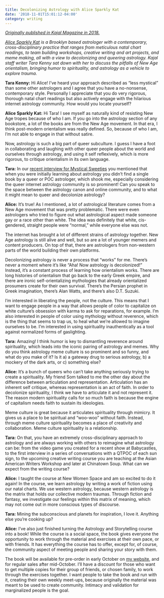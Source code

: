 ```yaml
---
title: Decolonizing Astrology with Alice Sparkly Kat
date: '2018-11-01T15:01:12-04:00'
category: writing
---
```

[_Originally published in Kajal Magazine in 2018._](https://www.kajalmag.com/decolonizing-astrology-with-alice-sparkly-kat/)

[_Alice Sparkly Kat_](https://www.instagram.com/alicesparklykat/) _is a Brooklyn based astrologer with a contemporary, cross-disciplinary practice that ranges from meticulous natal chart readings, to team building workshops, creative writing and art projects, and meme making, all with a view to decolonizing and queering astrology. Kajal staff writer Tara Kenny sat down with her to discuss the pitfalls of New Age orientalism, bringing humor to spirituality, and astrology as a vehicle to explore trauma._

**Tara Kenny:** Hi Alice! I’ve heard your approach described as “less mystical” than some other astrologers and I agree that you have a no-nonsense, contemporary style. Personally I appreciate that you do very rigorous, thorough natal chart readings but also actively engage with the hilarious internet astrology community. How would you locate yourself?

**Alice Sparkly Kat:** Hi Tara! I see myself as naturally kind of resisting New Age tropes because of who I am. If you go into the astrology section of any bookstore, a lot of the books are from the New Age movement. In that era, I think post-modern orientalism was really defined. So, because of who I am, I’m not able to engage in that without satire.

Now, astrology is such a big part of queer subculture. I guess I have a foot in collaborating and laughing with other queer people about the world and ourselves through astrology, and using it self reflexively, which is more rigorous, to critique orientalism in its own language.

**Tara:** In our [recent interview for Mystical Sweeties](https://soundcloud.com/tara-kenny-5/alice-sparkly-kat) you mentioned that when you were initially learning about astrology you didn’t find a single book by a queer or POC astrologer, which shook me, especially considering the queer internet astrology community is so prominent! Can you speak to the space between the astrology canon and online community, and to what it might mean to queer and decolonize astrology?

**Alice:** It’s true! As I mentioned, a lot of astrological literature comes from a New Age movement that was pretty problematic. There were even astrologers who tried to figure out what astrological aspect made someone gay or a race other than white. The idea was definitely that white, cis-gendered, straight people were “normal,” while everyone else was not.

The internet has brought a lot of different strains of astrology together. New Age astrology is still alive and well, but so are a lot of younger memers and content producers. On top of that, there are astrologers from non-western parts of the world building their own platforms.

Decolonizing astrology is never a process that “works” for me. There’s never a moment where it’s like “Aha! Now astrology is decolonized!” Instead, it’s a constant process of learning how orientalism works. There are long histories of orientalism that go back to the early Greek empire, and there are ironic self-orientalizing mythologies that already orientalized prosumers create for their own survival. There’s the Persian prophet in Greek imagination, there’s Alan Watts, and there’s also D.T. Suzuki.

I’m interested in liberating the people, not the culture. This means that I want to engage people in a way that allows people of color to capitalize on white culture’s obsession with karma to ask for reparations, for example. I’m also interested in people of color using mythology without reverence, which is the thing that seems to trap us, to heal what we’re allowed to imagine ourselves to be. I’m interested in using spirituality inauthentically as a tool against normalized forms of gaslighting.

**Tara:** Amazing! I think humor is key to dismantling reverence around spirituality, which leads into the iconic pairing of astrology and memes. Why do you think astrology meme culture is so prominent and so funny, and what do you make of it? Is it a) a gateway drug to serious astrology, b) a mockery of the dark arts, or c) something else?

**Alice:** It’s a bunch of queers who can’t take anything seriously trying to create a spirituality. My friend Som talked to me the other day about the difference between articulation and representation. Articulation has an inherent self critique, whereas representation is an act of faith. In order to decolonize spirituality, I think we have to articulate it and not represent it. The reason modern spirituality calls for so much faith is because the engine of capitalism needs faith to sustain its ideologies.

Meme culture is great because it articulates spirituality through mimicry. It gives us a place to be spiritual and “woo-woo” without faith. Instead, through meme culture spirituality becomes a place of creativity and collaboration. Meme culture spirituality is a relationship.

**Tara:** On that, you have an extremely cross-disciplinary approach to astrology and are always working with others to reimagine what astrology can be: from the video game you created for a recent show at Babycastles, to the first interview in a series of conversations with a QTPOC of each sun sign, to the upcoming creative writing course you are teaching at the Asian American Writers Workshop and later at Chinatown Soup. What can we expect from the writing course?

**Alice:** I taught the course at New Women Space and am so excited to do it again! In the course, we learn astrology by writing a work of fiction using our natal charts. We use western astrology, because western astrology is the matrix that holds our collective modern traumas. Through fiction and fantasy, we investigate our feelings within this matrix of meaning, which may not come out in more conscious types of discourse.

**Tara:** Mining the subconscious and planets for inspiration, I love it. Anything else you’re cooking up?

**Alice:** I’ve also just finished turning the Astrology and Storytelling course into a book! While the course is a social space, the book gives everyone the opportunity to work through the material and exercises at their own pace, or with friends. It has everything the course has to offer, except for, of course, the community aspect of meeting people and sharing your story with them.

The book will be available for pre-order in early October on [my website](http://www.alicesparklykat.com/), and for regular sales after mid-October. I’ll have a discount for those who want to get multiple copies for their group of friends, or chosen family, to work through the exercises together. I want people to take the book and run with it, creating their own weekly meet-ups, because originally the material was meant to be used to create community. Intimacy and validation for marginalized people is the goal.
